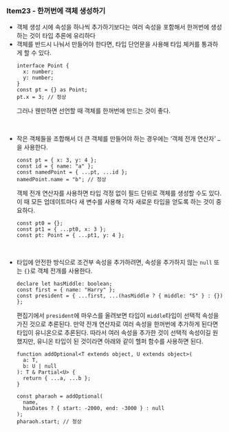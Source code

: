 ### Item23 - 한꺼번에 객체 생성하기

- 객체 생성 시에 속성을 하나씩 추가하기보다는 여러 속성을 포함해서 한꺼번에 생성하는 것이 타입 추론에 유리하다
- 객체를 반드시 나눠서 만들어야 한다면, 타입 단언문을 사용해 타입 체커를 통과하게 할 수 있다.
  ```tsx
  interface Point {
    x: number;
    y: number;
  }
  const pt = {} as Point;
  pt.x = 3; // 정상
  ```
  그러나 웬만하면 선언할 때 객체를 한꺼번에 만드는 것이 좋다.

<br/>

- 작은 객체들을 조합해서 더 큰 객체를 만들어야 하는 경우에는 ‘객체 전개 연산자’ `…`을 사용한다.

  ```tsx
  const pt = { x: 3, y: 4 };
  const id = { name: "a" };
  const namedPoint = { ...pt, ...id };
  namedPoint.name = "b"; // 정상
  ```

  객체 전개 연산자를 사용하면 타입 걱정 없이 필드 단위로 객체를 생성할 수도 있다. 이 때 모든 업데이트마다 새 변수를 사용해 각자 새로운 타입을 얻도록 하는 것이 중요하다.

  ```tsx
  const pt0 = {};
  const pt1 = { ...pt0, x: 3 };
  const pt: Point = { ...pt1, y: 4 };
  ```

  <br/>

- 타입에 안전한 방식으로 조건부 속성을 추가하려면, 속성을 추가하지 않는 `null` 또는 `{}`로 객체 전개를 사용한다.

  ```tsx
  declare let hasMiddle: boolean;
  const first = { name: "Harry" };
  const president = { ...first, ...(hasMiddle ? { middle: "S" } : {}) };
  ```

  편집기에서 `president`에 마우스를 올려보면 타입이 `middle`타입이 선택적 속성을 가진 것으로 추론된다.
  만약 전개 연산자로 여러 속성을 한꺼번에 추가하게 된다면 타입이 유니온으로 추론된다. 따라서 여러 속성을 추가한 것이 선택적 속성이길 원했지만, 유니온 타입이 된 것이라면 아래와 같이 헬퍼 함수를 사용하면 된다.

  ```tsx
  function addOptional<T extends object, U extends object>(
    a: T,
    b: U | null
  ): T & Partial<U> {
    return { ...a, ...b };
  }

  const pharaoh = addOptional(
    name,
    hasDates ? { start: -2000, end: -3000 } : null
  );
  pharaoh.start; // 정상
  ```
